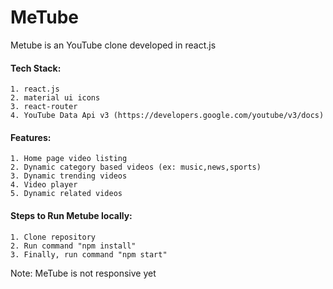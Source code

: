 # MeTube 

Metube is an YouTube clone developed in react.js

#### Tech Stack:
    1. react.js
    2. material ui icons
    3. react-router
    4. YouTube Data Api v3 (https://developers.google.com/youtube/v3/docs)

#### Features:
    1. Home page video listing
    2. Dynamic category based videos (ex: music,news,sports)
    3. Dynamic trending videos
    4. Video player
    5. Dynamic related videos

#### Steps to Run Metube locally:
    1. Clone repository
    2. Run command "npm install"
    3. Finally, run command "npm start" 


Note: MeTube is not responsive yet